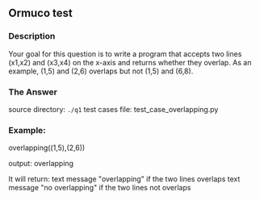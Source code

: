 ## Ormuco test

### Description

Your goal for this question is to write a program that accepts two lines (x1,x2) and (x3,x4) on the x-axis and returns whether 
they overlap. As an example, (1,5) and (2,6) overlaps but not (1,5) and (6,8).

### The Answer

source directory: `./q1`
test cases file: test_case_overlapping.py

### Example:
overlapping((1,5),(2,6))

output: overlapping

It will return:
text message "overlapping" if the two lines overlaps
text message "no overlapping" if the two lines not overlaps
 

